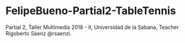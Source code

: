 # FelipeBueno-Partial2-TableTennis
Partial 2, Taller Multimedia 2018 - II, Universidad de la Sabana, Teacher Rigoberto Sáenz @rsaenzi.

